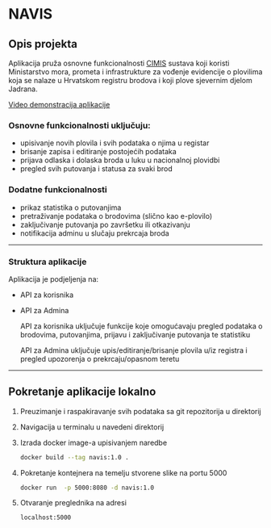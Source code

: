 # NAVIS

## Opis projekta ##


Aplikacija pruža osnovne funkcionalnosti [CIMIS](https://cimis.pomorstvo.hr/ords/f?p=100:1:11980871426075:GOST_APLIKACIJE::::) sustava koji koristi Ministarstvo mora, prometa i infrastrukture za vođenje evidencije o plovilima
koja se nalaze u Hrvatskom registru brodova i koji plove sjevernim djelom Jadrana. 

[Video demonstracija aplikacije](https://youtu.be/QDbW3rUIouY)

### Osnovne funkcionalnosti uključuju: ###
- upisivanje novih plovila i svih podataka o njima u registar
- brisanje zapisa i editiranje postojećih podataka
- prijava odlaska i dolaska broda u luku u nacionalnoj plovidbi 
- pregled svih putovanja i statusa za svaki brod

### Dodatne funkcionalnosti ###
- prikaz statistika o putovanjima
- pretraživanje podataka o brodovima (slično kao e-plovilo)
- zaključivanje putovanja po završetku ili otkazivanju
- notifikacija adminu u slučaju prekrcaja broda

---
### Struktura aplikacije ###
Aplikacija je podjeljenja na:
- API za korisnika
- API za Admina

   API za korisnika uključuje funkcije koje omogućavaju pregled podataka o brodovima, putovanjima, prijavu i zaključivanje putovanja te statistiku
   
   API za Admina uključuje upis/editiranje/brisanje plovila u/iz registra i pregled upozorenja o prekrcaju/opasnom teretu
---
## Pokretanje aplikacije lokalno ##

1. Preuzimanje i raspakiravanje svih podataka sa git repozitorija u direktorij
2. Navigacija u terminalu u navedeni direktorij
3. Izrada docker image-a upisivanjem naredbe 

   ```bash 
   docker build --tag navis:1.0 .
4. Pokretanje kontejnera na temelju stvorene slike na portu 5000 

    ```bash
    docker run  -p 5000:8080 -d navis:1.0

5. Otvaranje preglednika na adresi 

    ```bash
    localhost:5000



